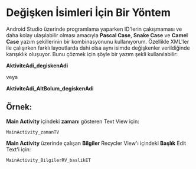 # Değişken İsimleri İçin Bir Yöntem
Android Studio üzerinde programlama yaparken ID'lerin çakışmaması ve daha kolay ulaşılabilir olması amacıyla <b>Pascal Case</b>, <b>Snake Case</b> ve <b>Camel Case</b> yazım şekillerinin bir kombinasyonunu kullanıyorum. Özellikle XML'ler ile çalışırken farklı layoutlarda dahi olsa aynı isimde değişkenler verildiğinde karışıklık oluşuyor. Bunu çözmek için şöyle bir yazım şekli kullanılabilir:

<b>AktiviteAdi_degiskenAdi</b>

veya

<b>AktiviteAdi_AltBolum_degiskenAdi</b>

## Örnek:

<b>Main Activity</b> içindeki <b>zaman</b>ı gösteren Text View için:

<code>MainActivity_zamanTV</code>

<b>Main Activity</b> üzerinde çalışan <b>Bilgiler</b> Recycler View'ı içindeki <b>Başlık</b> Edit Text'i için:

<code>MainActivity_BilgilerRV_baslikET</code>
